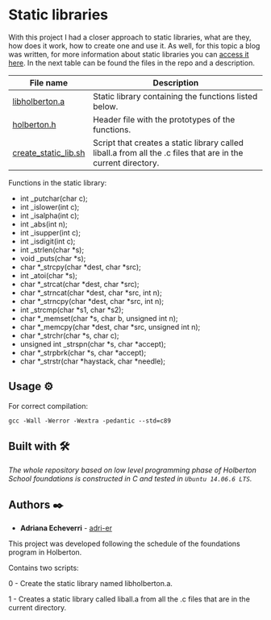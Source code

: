 # Static libraries

With this project I had a closer approach to static libraries, what are they, how does it work, how to create one and use it. As well, for this topic a blog was written, for more information about static libraries you can [access it here](https://2903.medium.com/overview-of-libraries-in-c-3418864f8860). In the next table can be found the files in the repo and a description.

| File name      | Description |
| ----------- | ----------- |
| [libholberton.a](https://github.com/adri-er/holbertonschool-low_level_programming/blob/main/0x09-static_libraries/libholberton.a) | Static library containing the functions listed below. |
| [holberton.h](https://github.com/adri-er/holbertonschool-low_level_programming/blob/main/0x09-static_libraries/holberton.h) | Header file with the prototypes of the functions. |
| [create_static_lib.sh](https://github.com/adri-er/holbertonschool-low_level_programming/blob/main/0x09-static_libraries/create_static_lib.sh) | Script that creates a static library called liball.a from all the .c files that are in the current directory. |

Functions in the static library:

* int _putchar(char c);
* int _islower(int c);
* int _isalpha(int c);
* int _abs(int n);
* int _isupper(int c);
* int _isdigit(int c);
* int _strlen(char *s);
* void _puts(char *s);
* char *_strcpy(char *dest, char *src);
* int _atoi(char *s);
* char *_strcat(char *dest, char *src);
* char *_strncat(char *dest, char *src, int n);
* char *_strncpy(char *dest, char *src, int n);
* int _strcmp(char *s1, char *s2);
* char *_memset(char *s, char b, unsigned int n);
* char *_memcpy(char *dest, char *src, unsigned int n);
* char *_strchr(char *s, char c);
* unsigned int _strspn(char *s, char *accept);
* char *_strpbrk(char *s, char *accept);
* char *_strstr(char *haystack, char *needle);

## Usage ⚙️

For correct compilation:
```
gcc -Wall -Werror -Wextra -pedantic --std=c89
```

## Built with 🛠️

_The whole repository based on low level programming phase of Holberton School foundations is constructed in C and tested in `Ubuntu 14.06.6 LTS`._

## Authors ✒️

* **Adriana Echeverri** - [adri-er](https://github.com/adri-er)

This project was developed following the schedule of the foundations program in Holberton.


Contains two scripts: 

0 - Create the static library named libholberton.a.

1 - Creates a static library called liball.a from all the .c files that are in the current directory.
